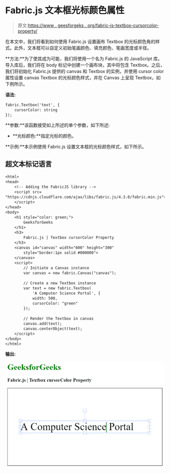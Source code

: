 # Fabric.js 文本框光标颜色属性

> 原文:[https://www . geesforgeks . org/fabric-js-textbox-cursorcolor-property/](https://www.geeksforgeeks.org/fabric-js-textbox-cursorcolor-property/)

在本文中，我们将看到如何使用 Fabric.js 设置画布 Textbox 的光标颜色角的样式。此外，文本框可以自定义初始笔画颜色、填充颜色、笔画宽度或半径。

**方法:**为了使其成为可能，我们将使用一个名为 Fabric.js 的 JavaScript 库。导入库后，我们将在 body 标记中创建一个画布块，其中将包含 Textbox。之后，我们将初始化 Fabric.js 提供的 canvas 和 Textbox 的实例，并使用 cursor color 属性设置 canvas Textbox 的光标颜色样式，并在 Canvas 上呈现 Textbox，如下例所示。

**语法:**

```
fabric.Textbox('text', {
    cursorColor: string
});
```

**参数:**该函数接受如上所述的单个参数，如下所述:

*   **光标颜色:**指定光标的颜色。

**示例:**本示例使用 Fabric.js 设置文本框的光标颜色样式，如下所示。

## 超文本标记语言

```
<html>
<head>
    <!-- Adding the FabricJS library -->
    <script src=
"https://cdnjs.cloudflare.com/ajax/libs/fabric.js/4.3.0/fabric.min.js">
    </script>
</head>
<body>
    <h1 style="color: green;">
        GeeksforGeeks
    </h1>
    <h3>
        Fabric.js | Textbox cursorColor Property
    </h3>
    <canvas id="canvas" width="600" height="300" 
        style="border:1px solid #000000">
    </canvas>
    <script>
        // Initiate a Canvas instance 
        var canvas = new fabric.Canvas("canvas");

        // Create a new Textbox instance 
        var text = new fabric.Textbox(
            'A Computer Science Portal', {
            width: 500,
            cursorColor: "green"
        });

        // Render the Textbox in canvas 
        canvas.add(text);
        canvas.centerObject(text);
    </script>
</body>
</html>
```

**输出:**

![](img/002b08150b05ae15e54c8ce88107a78c.png)